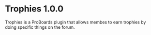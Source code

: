 Trophies 1.0.0
==============

Trophies is a ProBoards plugin that allows membes to earn trophies by doing specific things on the forum.
